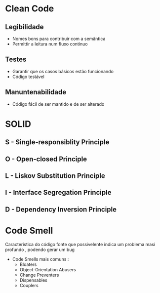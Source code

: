 # Clean Code
## Legibilidade

- Nomes bons para contribuir com a semântica
- Permittir a leitura num fluxo contínuo

## Testes
- Garantir que os casos básicos estão funcionando
- Código testável

## Manuntenabilidade
- Código fácil de ser mantido e de ser alterado

# SOLID

## S - Single-responsiblity Principle
## O - Open-closed Principle
## L - Liskov Substitution Principle
## I - Interface Segregation Principle
## D - Dependency Inversion Principle

# Code Smell
 Característica do código fonte que possivelente indica um problema masi profundo , podendo gerar um bug

 - Code Smells mais comuns :
    - Bloaters 
    - Object-Orientation Abusers
    - Change Preventers
    - Dispensables
    - Couplers

